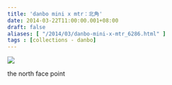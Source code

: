 ```yaml
---
title: 'danbo mini x mtr：北角'
date: 2014-03-22T11:00:00.001+08:00
draft: false
aliases: [ "/2014/03/danbo-mini-x-mtr_6286.html" ]
tags : [collections - danbo]
---
```


![](/images/danbonorthpoint.jpg)

the north face point

